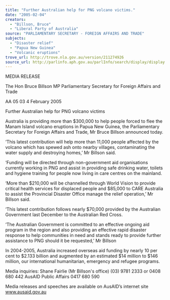 ```yaml
---
title: "Further Australian help for PNG volcano victims."
date: "2005-02-04"
creators:
  - "Billson, Bruce"
  - "Liberal Party of Australia"
source: "PARLIAMENTARY SECRETARY - FOREIGN AFFAIRS AND TRADE"
subjects:
  - "Disaster relief"
  - "Papua New Guinea"
  - "Volcanic eruptions"
trove_url: http://trove.nla.gov.au/version/211274926
source_url: http://parlinfo.aph.gov.au/parlInfo/search/display/display.w3p;query=Id%3A%22media/pressrel/LS3F6%22
---
```


 

 

 

 

 MEDIA RELEASE 

 The Hon Bruce Billson MP  Parliamentary Secretary for Foreign Affairs and Trade   

 AA 05 03                                                                                                        4 February 2005 

 

 Further Australian help for PNG volcano victims   

 Australia is providing more than $300,000 to help people forced to flee the Manam Island  volcano eruptions in Papua New Guinea, the Parliamentary Secretary for Foreign Affairs  and Trade, Mr Bruce Billson announced today.   

 ‘This latest contribution will help more than 11,000 people affected by the volcano which  has spewed ash onto nearby villages, contaminating the water supply and destroying  homes,’ Mr Billson said.   

 ‘Funding will be directed through non-government aid organisations currently working in  PNG and assist in providing safe drinking water, toilets and hygiene training for people now  living in care centres on the mainland.   

 ‘More than $210,000 will be channelled through World Vision to provide critical health  services for displaced people and $85,000 to CARE Australia to assist the Provincial  Disaster Office manage the relief operation,’ Mr Billson said.   

 ‘This latest contribution follows nearly $70,000 provided by the Australian Government last  December to the Australian Red Cross.   

 ‘The Australian Government is committed to an effective ongoing aid program in the region  and also providing an effective rapid disaster response to help communities in need and  stands ready to provide further assistance to PNG should it be requested,’ Mr Billson    

 In 2004-2005, Australia increased overseas aid funding by nearly 10 per cent to $2.133  billion and augmented by an estimated $14 million to $146 million, our international  humanitarian, emergency and refugee programs.   

 Media inquiries: Shane Fairlie (Mr Billson's office) (03) 9781 2333 or 0408 680 442    AusAID Public Affairs 0417 680 590 

 

 

 Media releases and speeches are available on AusAID’s internet site www.ausaid.gov.au   


